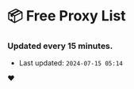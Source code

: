 # :package: Free Proxy List
### Updated every 15 minutes.

- Last updated: `2024-07-15 05:14`

:heart:

